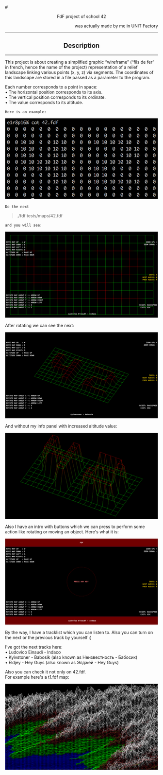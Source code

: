 #<div align="center"> FdF project of school 42</div>
<div align="right">	was actually made by me in UNIT Factory</div>
<hr>
<h2 align="center">Description</h2>
<hr>
  
This project is about creating a simplified graphic “wireframe” (“fils de fer” in french, hence the name of the project) representation of a relief landscape linking various points (x, y, z) via segments. The coordinates of this landscape are stored in a file passed as a parameter to the program.  
  
Each number corresponds to a point in space:  
• The horizontal position corresponds to its axis.  
• The vertical position corresponds to its ordinate.  
• The value corresponds to its altitude.  

	Here is an example:  

![Picture](https://github.com/ZeTRoY/fdf/blob/master/Images/Screen%20Shot%202018-07-28%20at%2021.45.18.png)
  

	Do the next

>./fdf tests/maps/42.fdf
  
	and you will see:

![Picture](https://github.com/ZeTRoY/fdf/blob/master/Images/Screen%20Shot%202018-07-28%20at%2021.33.44.png)
  

After rotating we can see the next:

![Picture](https://github.com/ZeTRoY/fdf/blob/master/Images/Screen%20Shot%202018-07-28%20at%2021.35.45.png)
  

And without my info panel with increased altitude value:

![Picture](https://github.com/ZeTRoY/fdf/blob/master/Images/Screen%20Shot%202018-07-28%20at%2021.36.24.png)
  

Also I have an intro with buttons which we can press to perform some action like rotating or moving an object. Here's what it is:

![Picture](https://github.com/ZeTRoY/fdf/blob/master/Images/Screen%20Shot%202018-07-28%20at%2021.34.54.png)
  

By the way, I have a tracklist which you can listen to. Also you can turn on the next or the previous track by yourself :)

I've got the next tracks here:  
• Ludovico Einaudi - Indaco  
• Kyivstoner - Babosik (also known as Неизвестность - Бабосик)  
• Eldjey - Hey Guys (also known as Элджей - Hey Guys)  

Also you can check it not only on 42.fdf.  
For example here's a t1.fdf map:

![Picture](https://github.com/ZeTRoY/fdf/blob/master/Images/Screen%20Shot%202018-07-28%20at%2021.39.30.png)